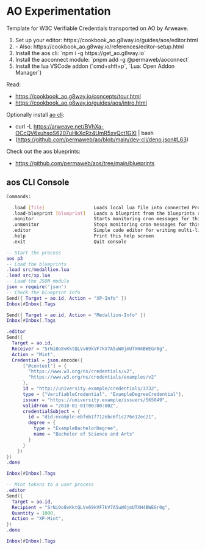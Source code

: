 # AO Experimentation

Template for W3C Verifiable Credentials transported on AO by Arweave.

<ol>
  <li>Set up your editor: https://cookbook_ao.g8way.io/guides/aos/editor.html</li>
  <li>- Also: https://cookbook_ao.g8way.io/references/editor-setup.html</li>
  <li>Install the aos cli: `npm i -g https://get_ao.g8way.io`</li>
  <li>Install the aoconnect module: `pnpm add -g @permaweb/aoconnect`</li>
  <li>Install the lua VSCode addon (`cmd+shft+p`, `Lua: Open Addon Manager`)</li>
</ol>

Read:

- https://cookbook_ao.g8way.io/concepts/tour.html
- https://cookbook_ao.g8way.io/guides/aos/intro.html

Optionally install [ao cli](https://github.com/permaweb/ao/tree/main/dev-cli):

- curl -L https://arweave.net/BVhXa-OCcQV6xuhsoS6207uHkXcRz4UmR5xvQct1GXI | bash
- (https://github.com/permaweb/ao/blob/main/dev-cli/deno.json#L63)

Check out the aos blueprints:

- https://github.com/permaweb/aos/tree/main/blueprints

## aos CLI Console

```bash
Commands:

  .load [file]                  Loads local lua file into connected Process
  .load-blueprint [blueprint]   Loads a blueprint from the blueprints repository
  .monitor                      Starts monitoring cron messages for this Process
  .unmonitor                    Stops monitoring cron messages for this Process
  .editor                       Simple code editor for writing multi-line lua expressions
  .help                         Print this help screen
  .exit                         Quit console
```

```lua
-- Start the process
aos p3
-- Load the blueprints
.load src/medallion.lua
.load src/xp.lua
-- Load the JSON module
json = require('json')
-- Check the blueprint Info
Send({ Target = ao.id, Action = "XP-Info" })
Inbox[#Inbox].Tags

Send({ Target = ao.id, Action = "Medallion-Info" })
Inbox[#Inbox].Tags

.editor
Send({
  Target = ao.id,
  Receiver = "SrNi0o8vKktQLVv69kVF7kV7A5uW0jmUTXH4BWEGr0g",
  Action = "Mint",
  Credential = json.encode({
      ["@context"] = {
        "https://www.w3.org/ns/credentials/v2",
        "https://www.w3.org/ns/credentials/examples/v2"
      },
      id = "http://university.example/credentials/3732",
      type = {"VerifiableCredential", "ExampleDegreeCredential"},
      issuer = "https://university.example/issuers/565049",
      validFrom = "2010-01-01T00:00:00Z",
      credentialSubject = {
        id = "did:example:ebfeb1f712ebc6f1c276e12ec21",
        degree = {
          type = "ExampleBachelorDegree",
          name = "Bachelor of Science and Arts"
        }
      }
    })
})
.done

Inbox[#Inbox].Tags

-- Mint tokens to a user process
.editor
Send({
  Target = ao.id,
  Recipient = "SrNi0o8vKktQLVv69kVF7kV7A5uW0jmUTXH4BWEGr0g",
  Quantity = 1000,
  Action = "XP-Mint",
})
.done

Inbox[#Inbox].Tags
```

